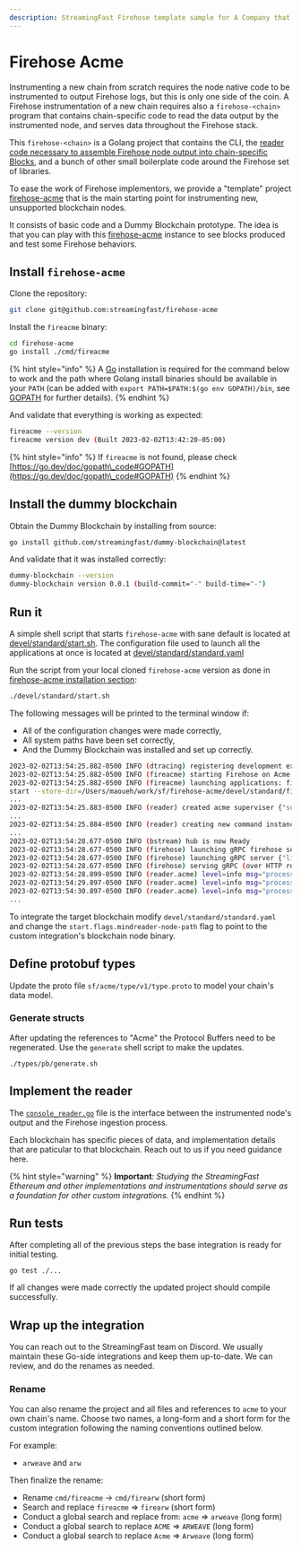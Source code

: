 ```yaml
---
description: StreamingFast Firehose template sample for A Company that Makes Everything
---
```


# Firehose Acme

Instrumenting a new chain from scratch requires the node native code to be instrumented to output Firehose logs, but this is only one side of the coin. A Firehose instrumentation of a new chain requires also a `firehose-<chain>` program that contains chain-specific code to read the data output by the instrumented node, and serves data throughout the Firehose stack.

This `firehose-<chain>` is a Golang project that contains the CLI, the [reader code necessary to assemble Firehose node output into chain-specific Blocks](https://github.com/streamingfast/firehose-acme/blob/master/codec/console\_reader.go), and a bunch of other small boilerplate code around the Firehose set of libraries.

To ease the work of Firehose implementors, we provide a "template" project [firehose-acme](https://github.com/streamingfast/firehose-acme) that is the main starting point for instrumenting new, unsupported blockchain nodes.

It consists of basic code and a Dummy Blockchain prototype. The idea is that you can play with this [firehose-acme](https://github.com/streamingfast/firehose-acme) instance to see blocks produced and test some Firehose behaviors.

## Install `firehose-acme`

Clone the repository:

```bash
git clone git@github.com:streamingfast/firehose-acme
```

Install the `fireacme` binary:

```bash
cd firehose-acme
go install ./cmd/fireacme
```

{% hint style="info" %}
A [Go](https://go.dev/doc/install) installation is required for the command below to work and the path where Golang install binaries should be available in your `PATH` (can be added with `export PATH=$PATH:$(go env GOPATH)/bin`, see [GOPATH](https://go.dev/doc/gopath\_code#GOPATH) for further details).
{% endhint %}

And validate that everything is working as expected:

```bash
fireacme --version
fireacme version dev (Built 2023-02-02T13:42:20-05:00)
```

{% hint style="info" %}
If `fireacme` is not found, please check [https://go.dev/doc/gopath\_code#GOPATH](https://go.dev/doc/gopath\_code#GOPATH)
{% endhint %}

## Install the dummy blockchain

Obtain the Dummy Blockchain by installing from source:

```bash
go install github.com/streamingfast/dummy-blockchain@latest
```

And validate that it was installed correctly:

```bash
dummy-blockchain --version
dummy-blockchain version 0.0.1 (build-commit="-" build-time="-")
```

## Run it

A simple shell script that starts `firehose-acme` with sane default is located at [devel/standard/start.sh](https://github.com/streamingfast/firehose-acme/blob/master/devel/standard/start.sh). The configuration file used to launch all the applications at once is located at [devel/standard/standard.yaml](https://github.com/streamingfast/firehose-acme/blob/master/devel/standard/standard.yaml)

Run the script from your local cloned `firehose-acme` version as done in [firehose-acme installation section](firehose-starter.md#firehose-acme-installation):

```bash
./devel/standard/start.sh
```

The following messages will be printed to the terminal window if:

* All of the configuration changes were made correctly,
* All system paths have been set correctly,
* And the Dummy Blockchain was installed and set up correctly.

```bash
2023-02-02T13:54:25.882-0500 INFO (dtracing) registering development exporters from environment variables
2023-02-02T13:54:25.882-0500 INFO (fireacme) starting Firehose on Acme with config file 'standard.yaml'
2023-02-02T13:54:25.882-0500 INFO (fireacme) launching applications: firehose,merger,reader-node,relayer
start --store-dir=/Users/maoueh/work/sf/firehose-acme/devel/standard/firehose-data/reader/data --firehose-enabled --block-rate=60
...
2023-02-02T13:54:25.883-0500 INFO (reader) created acme superviser {"superviser": {"binary": "dummy-blockchain", "arguments": ["start", "--store-dir=/Users/maoueh/work/sf/firehose-acme/devel/standard/firehose-data/reader/data", "--firehose-enabled", "--block-rate=60"], "data_dir": "/Users/maoueh/work/sf/firehose-acme/devel/standard/firehose-data/reader/data", "last_block_seen": 0, "server_id": ""}}
...
2023-02-02T13:54:25.884-0500 INFO (reader) creating new command instance and launch read loop {"binary": "dummy-blockchain", "arguments": ["start", "--store-dir=/Users/maoueh/work/sf/firehose-acme/devel/standard/firehose-data/reader/data", "--firehose-enabled", "--block-rate=60"]}
...
2023-02-02T13:54:28.677-0500 INFO (bstream) hub is now Ready
2023-02-02T13:54:28.677-0500 INFO (firehose) launching gRPC firehose server {"live_support": true}
2023-02-02T13:54:28.677-0500 INFO (firehose) launching gRPC server {"listen_addr": ":18015"}
2023-02-02T13:54:28.677-0500 INFO (firehose) serving gRPC (over HTTP router) (plain-text) {"listen_addr": ":18015"}
2023-02-02T13:54:28.899-0500 INFO (reader.acme) level=info msg="processing block" hash=4e07408562bedb8b60ce05c1decfe3ad16b72230967de01f640b7e4729b49fce height=3
2023-02-02T13:54:29.897-0500 INFO (reader.acme) level=info msg="processing block" hash=4b227777d4dd1fc61c6f884f48641d02b4d121d3fd328cb08b5531fcacdabf8a height=4
2023-02-02T13:54:30.897-0500 INFO (reader.acme) level=info msg="processing block" hash=ef2d127de37b942baad06145e54b0c619a1f22327b2ebbcfbec78f5564afe39d height=5
...
```

To integrate the target blockchain modify `devel/standard/standard.yaml` and change the `start.flags.mindreader-node-path` flag to point to the custom integration's blockchain node binary.

## Define protobuf types

Update the proto file `sf/acme/type/v1/type.proto` to model your chain's data model.

### Generate structs

After updating the references to "Acme" the Protocol Buffers need to be regenerated. Use the `generate` shell script to make the updates.

```
./types/pb/generate.sh
```

## Implement the reader

The [`console_reader.go`](https://github.com/streamingfast/firehose-acme/blob/master/codec/console\_reader.go#L121) file is the interface between the instrumented node's output and the Firehose ingestion process.

Each blockchain has specific pieces of data, and implementation details that are paticular to that blockchain. Reach out to us if you need guidance here.

{% hint style="warning" %}
**Important**_: Studying the StreamingFast Ethereum and other implementations and instrumentations should serve as a foundation for other custom integrations._
{% endhint %}

## Run tests

After completing all of the previous steps the base integration is ready for initial testing.

```
go test ./...
```

If all changes were made correctly the updated project should compile successfully.

## Wrap up the integration

You can reach out to the StreamingFast team on Discord. We usually maintain these Go-side integrations and keep them up-to-date. We can review, and do the renames as needed.

### Rename

You can also rename the project and all files and references to `acme` to your own chain's name. Choose two names, a long-form and a short form for the custom integration following the naming conventions outlined below.

For example:

* `arweave` and `arw`

Then finalize the rename:

* Rename `cmd/fireacme` -> `cmd/firearw` (short form)
* Search and replace `fireacme` => `firearw` (short form)
* Conduct a global search and replace from: `acme` => `arweave` (long form)
* Conduct a global search to replace `ACME` => `ARWEAVE` (long form)
* Conduct a global search to replace `Acme` => `Arweave` (long form)

